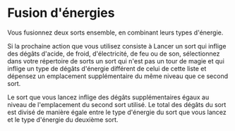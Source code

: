 # Fusion d'énergies

<p>Vous fusionnez deux sorts ensemble, en combinant leurs types d'énergie.</p>
<p>Si la prochaine action que vous utilisez consiste à Lancer un sort qui inflige des dégâts d'acide, de froid, d'électricité, de feu ou de son, sélectionnez dans votre répertoire de sorts un sort qui n'est pas un tour de magie et qui inflige un type de dégâts d'énergie différent de celui de cette liste et dépensez un emplacement supplémentaire du même niveau que ce second sort.</p>
<p>Le sort que vous lancez inflige des dégâts supplémentaires égaux au niveau de l'emplacement du second sort utilisé. Le total des dégâts du sort est divisé de manière égale entre le type d'énergie du sort que vous lancez et le type d'énergie du deuxième sort.</p>